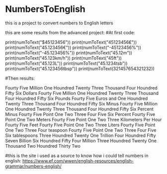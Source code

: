 # NumbersToEnglish
this is a project to convert numbers to English letters

this are some results from the advanced project:
#At first code:

print(numToText("$45123456"))
print(numToText("45123456₤"))
print(numToText("45.123456€"))
print(numToText("-45123456%"))
print(numToText("-45.123456%"))
print(numToText("45.12m"))
print(numToText("45.123km/h"))
print(numToText("45ft"))
print(numToText("45.123L"))
print(numToText("45.1234tsb"))
print(numToText("45.123456tbsp"))
print(numToText(321457654321232))

#Then results:

Fourty Five Million One Houndred Twenty Three Thousand Four Houndred Fifty Six Dollars
 Fourty Five Million One Houndred Twenty Three Thousand Four Houndred Fifty Six Pounds
 Fourty Five Euros and One Houndred Twenty Three Thousand Four Houndred Fifty Six
Minus Fourty Five Million One Houndred Twenty Three Thousand Four Houndred Fifty Six Percent
Minus Fourty Five Point One Two Three Four Five Six  Percent
 Fourty Five Point One Two  Meters
 Fourty Five Point One Two Three  Kilometers Per Hour
 Fourty Five Feet
 Fourty Five Point One Two Three  Liters
 Fourty Five Point One Two Three Four  teaspoon
 Fourty Five Point One Two Three Four Five Six  tablespoons
Three Houndred Twenty One Trillion Four Houndred Fifty Seven Billion Six Houndred Fifty Four Million Three Houndred Twenty One Thousand Two Houndred Thirty Two


#this is the site i used as a source to know how i could tell numbers in english:
https://www.ef.com/wwen/english-resources/english-grammar/numbers-english/
